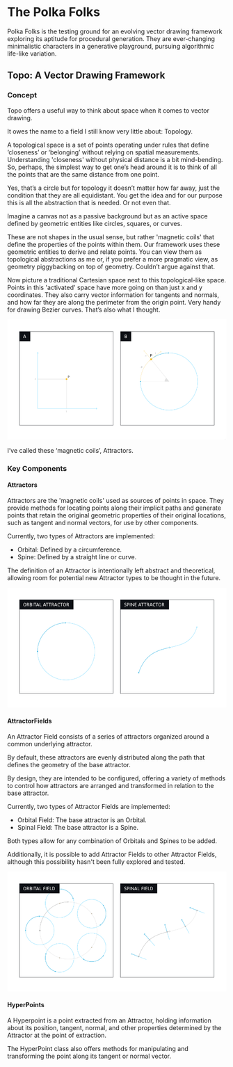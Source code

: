 # The Polka Folks

Polka Folks is the testing ground for an evolving vector drawing framework exploring its aptitude for procedural generation.
They are ever-changing minimalistic characters in a generative playground, pursuing algorithmic life-like variation.

## Topo: A Vector Drawing Framework

### Concept

Topo offers a useful way to think about space when it comes to vector drawing. 

It owes the name to a field I still know very little about: Topology.

A topological space is a set of points operating under rules that define ‘closeness’ or ‘belonging’ without relying on spatial measurements. Understanding 'closeness' without physical distance is a bit mind-bending. So, perhaps, the simplest way to get one’s head around it is to think of all the points that are the same distance from one point. 

Yes, that’s a circle but for topology it doesn’t matter how far away, just the condition that they are all equidistant. 
You get the idea and for our purpose this is all the abstraction that is needed. Or not even that.

Imagine a canvas not as a passive background but as an active space defined by geometric entities like circles, squares, or curves.

These are not shapes in the usual sense, but rather 'magnetic coils' that define the properties of the points within them. Our framework uses these geometric entities to derive and relate points. You can view them as topological abstractions as me or, if you prefer a more pragmatic view, as geometry piggybacking on top of geometry. Couldn’t argue against that.

Now picture a traditional Cartesian space next to this topological-like space. Points in this 'activated' space have more going on than just x and y coordinates. They also carry vector information for tangents and normals, and how far they are along the perimeter from the origin point. Very handy for drawing Bezier curves. That’s also what I thought.

![Framework Concept Diagram](/docs/assets/concept-diagram.png)

I’ve called these ‘magnetic coils’, Attractors.

### Key Components

#### Attractors

Attractors are the 'magnetic coils' used as sources of points in space. They provide methods for locating points along their implicit paths and generate points that retain the original geometric properties of their original locations, such as tangent and normal vectors, for use by other components.

Currently, two types of Attractors are implemented:

* Orbital: Defined by a circumference.
* Spine: Defined by a straight line or curve.

The definition of an Attractor is intentionally left abstract and theoretical, allowing room for potential new Attractor types to be thought in the future.

![Attractor Concept Diagram](/docs/assets/attractor-diagram.png)

#### AttractorFields

An Attractor Field consists of a series of attractors organized around a common underlying attractor.

By default, these attractors are evenly distributed along the path that defines the geometry of the base attractor.

By design, they are intended to be configured, offering a variety of methods to control how attractors are arranged and transformed in relation to the base attractor.

Currently, two types of Attractor Fields are implemented:

* Orbital Field: The base attractor is an Orbital.
* Spinal Field: The base attractor is a Spine.

Both types allow for any combination of Orbitals and Spines to be added.

Additionally, it is possible to add Attractor Fields to other Attractor Fields, although this possibility hasn't been fully explored and tested.

![Attractor Field Concept Diagram](/docs/assets/field-diagram.png)

#### HyperPoints

A Hyperpoint is a point extracted from an Attractor, holding information about its position, tangent, normal, and other properties determined by the Attractor at the point of extraction.

The HyperPoint class also offers methods for manipulating and transforming the point along its tangent or normal vector.
